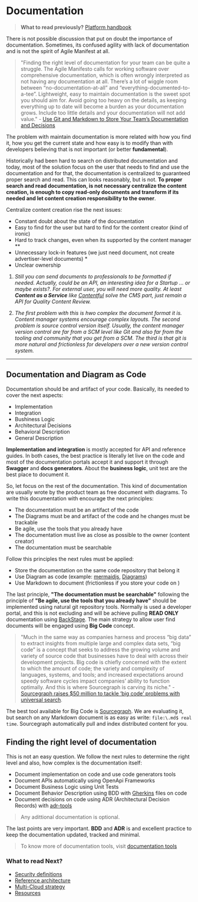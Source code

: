 # Documentation

> **What to read previously?** [Platform handbook](index.md)

There is not possible discussion that put on doubt the importance of documentation. Sometimes, its confused agility with lack of documentation and is not the spirit of Agile Manifest at all.

> "Finding the right level of documentation for your team can be quite a struggle. The Agile Manifesto calls for working software over comprehensive documentation, which is often wrongly interpreted as not having any documentation at all. There’s a lot of wiggle room between “no-documentation-at-all” and “everything-documented-to-a-tee”. Lightweight, easy to maintain documentation is the sweet spot you should aim for. Avoid going too heavy on the details, as keeping everything up to date will become a burden as your documentation grows. Include too little details and your documentation will not add value." - [Use Git and Markdown to Store Your Team’s Documentation and Decisions](https://xebia.com/blog/use-git-and-markdown-to-store-your-teams-documentation-and-decisions/)

The problem with maintain documentation is more related with how you find it, how you get the current state and how easy is to modify than with developers believing that is not important (or better **fundamental**).

Historically had been hard to search on distributed documentation and today, most of the solution focus on the user that needs to find and use the documentation and for that, the documentation is centralized to guaranteed proper search and read. This can looks reasonably, but is not. **To proper search and read documentation, is not necessary centralize the content creation, is enough to copy read-only documents and transform if its needed and let content creation responsibility to the owner**.

Centralize content creation rise the next issues:

- Constant doubt about the state of the documentation
- Easy to find for the user but hard to find for the content creator (kind of ironic)
- Hard to track changes, even when its supported by the content manager **
- Unnecessary lock-in features (we just need document, not create advertiser-level documents) *
- Unclear ownership

1. *Still you can send documents to professionals to be formatted if needed. Actually, could be an API, an interesting idea for a Startup ... or maybe exists?. For external user, you will need more quality. At least **Content as a Service** like [Contentful](https://www.contentful.com/) solve the CMS part, just remain a API for Quality Content Review.*

2. *The first problem with this is hwo complex the document format it is. Content manager systems encourage complex layouts. The second problem is source control version itself. Usually, the content manager version control are far from a SCM level like Git and also far from the tooling and community that you get from a SCM. The third is that git is more natural and frictionless for developers over a new version control system.*

---

## Documentation and Diagram as Code

Documentation should be and artifact of your code. Basically, its needed to cover the next aspects:

- Implementation
- Integration
- Bushiness Logic
- Architectural Decisions
- Behavioral Description
- General Description

**Implementation and integration** is mostly accepted for API and reference guides. In both cases, the best practice is literally let live on the code and most of the documentation portals accept it and support it through **Swagger** and **docs generators**. About the **business logic**, unit test are the best place to document it.

So, let focus on the rest of the documentation. This kind of documentation are usually wrote by the product team as free document with diagrams. To write this documentation with encourage the next principles:

- The documentation must be an artifact of the code
- The Diagrams must be and artifact of the code and he changes must be trackable
- Be agile, use the tools that you already have
- The documentation must live as close as possible to the owner (content creator)
- The documentation must be searchable

Follow this principles the next rules must be applied:

- Store the documentation on the same code repository that belong it
- Use Diagram as code (example: [mermaidjs](https://mermaid-js.github.io/mermaid/#/), [Diagrams](https://diagrams.mingrammer.com/))
- Use Markdown to document (frictionless if you store your code on )

The last principle, **"The documentation must be searchable"** following the principle of **"Be agile, use the tools that you already have"** should be implemented using natural git repository tools. Normally is used a developer portal, and this is not excluding and will be achieve pulling **READ ONLY** documentation using [BackStage](https://backstage.io/). The main strategy to allow user find documents will be engaged using **Big Code** concept.

> "Much in the same way as companies harness and process “big data” to extract insights from multiple large and complex data sets, “big code” is a concept that seeks to address the growing volume and variety of source code that businesses have to deal with across their development projects. Big code is chiefly concerned with the extent to which the amount of code; the variety and complexity of languages, systems, and tools; and increased expectations around speedy software cycles impact companies’ ability to function optimally. And this is where Sourcegraph is carving its niche." - [Sourcegraph raises $50 million to tackle ‘big code’ problems with universal search](https://venturebeat.com/2020/12/03/sourcegraph-raises-50-million-to-tackle-big-code-problems-with-universal-search/).

The best tool available for Big Code is [Sourcegraph](https://sourcegraph.com/). We are evaluating it, but search on any Markdown document is as easy as write: `file:\.md$ real time`. Sourcegraph automatically pull and index distributed content for you.

## Finding the right level of documentation

This is not an easy question. We follow the next rules to determine the right level and also, how complex is the documentation itself:

- Document implementation on code and use code generators tools
- Document APIs automatically using OpenApi Frameworks
- Document Business Logic using Unit Tests
- Document Behavior Description using BDD with [Gherkins](https://cucumber.io/docs/gherkin/) files on code
- Document decisions on code using ADR (Architectural Decision Records) with [adr-tools](https://github.com/npryce/adr-tools)

> Any adittional documentation is optional.

The last points are very important. **BDD** and **ADR** is and excellent practice to keep the documentation updated, tracked and minimal.

> To know more of documentation tools, visit [documentation tools](guides/documentation.md)

### What to read Next?

- [Security definitions](security.md)
- [Reference architecture](reference-architecture/index.md)
- [Multi-Cloud strategy](multi-cloud.md)
- [Resources](resources/index.md)
